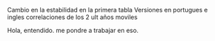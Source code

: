 Cambio en la estabilidad en la primera tabla
Versiones en portugues e ingles
correlaciones de los 2 ult años moviles

Hola, entendido. me pondre a trabajar en eso.